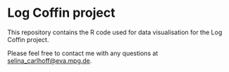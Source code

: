 # Log Coffin project

This repository contains the R code used for data visualisation for the Log Coffin project. 

Please feel free to contact me with any questions at selina_carlhoff@eva.mpg.de.
